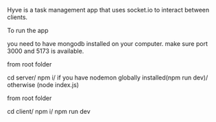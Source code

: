 Hyve is a task management app that uses socket.io to interact between clients.

To run the app

you need to have mongodb installed on your computer.
make sure port 3000 and 5173 is available.

from root folder

cd server/
npm i/
if you have nodemon globally installed(npm run dev)/
otherwise (node index.js)

from root folder

cd client/
npm i/
npm run dev
